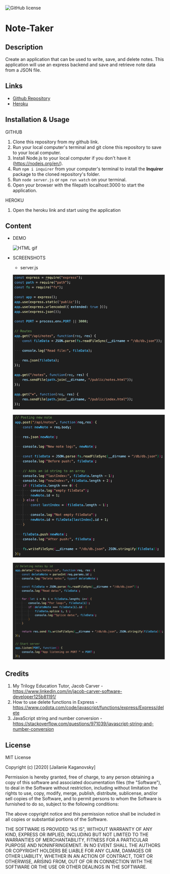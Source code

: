 ![GitHub license](https://img.shields.io/badge/license-MIT-blue.svg)

# Note-Taker

## Description
Create an application that can be used to write, save, and delete notes. This application will use an express backend and save and retrieve note data from a JSON file.

## Links
* [Github Repository](https://github.com/jkaganovsky/Note-Taker)
* [Heroku](https://notes-logging.herokuapp.com/)


## Installation & Usage
GITHUB
1. Clone this repository from my github link.
1. Run your local computer's terminal and git clone this repository to save to your local computer.
1. Install Node.js to your local computer if you don't have it (https://nodejs.org/en/).
1. Run `npm i inquirer` from your computer's terminal to install the **Inquirer** package to the cloned repository's folder.
1. Run `node server.js` or `npm run watch` on your terminal.
1. Open your browser with the filepath localhost:3000 to start the application.


HEROKU
1. Open the heroku link and start using the application

## Content
* DEMO

    ![HTML gif](./Develop/public/assets/images/note-taker.gif)

* SCREENSHOTS

    - server.js

    ![routes](./Develop/public/assets/images/routes-app.get.png)

    ![posts](./Develop/public/assets/images/posts-app.post.png)

    ![delete](./Develop/public/assets/images/delete-app.delete.png)

## Credits
1. My Trilogy Education Tutor, Jacob Carver - https://www.linkedin.com/in/jacob-carver-software-developer125b81191/
1. How to use delete functions in Express - https://www.codota.com/code/javascript/functions/express/Express/delete
1. JavaScript string and number conversion - https://stackoverflow.com/questions/971039/javascript-string-and-number-conversion

## License
MIT License

Copyright (c) [2020] [Jailanie Kaganovsky]

Permission is hereby granted, free of charge, to any person obtaining a copy
of this software and associated documentation files (the "Software"), to deal
in the Software without restriction, including without limitation the rights
to use, copy, modify, merge, publish, distribute, sublicense, and/or sell
copies of the Software, and to permit persons to whom the Software is
furnished to do so, subject to the following conditions:

The above copyright notice and this permission notice shall be included in all
copies or substantial portions of the Software.

THE SOFTWARE IS PROVIDED "AS IS", WITHOUT WARRANTY OF ANY KIND, EXPRESS OR
IMPLIED, INCLUDING BUT NOT LIMITED TO THE WARRANTIES OF MERCHANTABILITY,
FITNESS FOR A PARTICULAR PURPOSE AND NONINFRINGEMENT. IN NO EVENT SHALL THE
AUTHORS OR COPYRIGHT HOLDERS BE LIABLE FOR ANY CLAIM, DAMAGES OR OTHER
LIABILITY, WHETHER IN AN ACTION OF CONTRACT, TORT OR OTHERWISE, ARISING FROM,
OUT OF OR IN CONNECTION WITH THE SOFTWARE OR THE USE OR OTHER DEALINGS IN THE
SOFTWARE.
